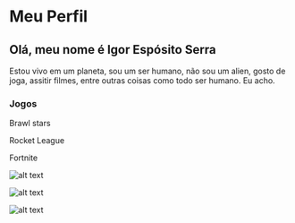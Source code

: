 # Meu Perfil

## Olá, meu nome é Igor Espósito Serra

Estou vivo em um planeta, sou um ser humano, não sou um alien, gosto de joga, assitir filmes, entre outras coisas como todo ser humano. Eu acho.

### Jogos

Brawl stars

Rocket League

Fortnite

![alt text](https://encrypted-tbn0.gstatic.com/images?q=tbn:ANd9GcSU5sNRDp90htGZqurOLYqnLsi68SilG7cgig&s)

![alt text](https://encrypted-tbn0.gstatic.com/images?q=tbn:ANd9GcQhL8FNFBw8BJFi_RJV6LWFT9zjHSkqKHj1EQ&)

![alt text](https://encrypted-tbn0.gstatic.com/images?q=tbn:ANd9GcRkhg86qWzhofvx7KO3hcvt0465ueSegemWog&s)